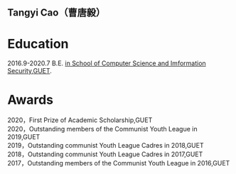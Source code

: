 ## Tangyi Cao（曹唐毅）

# Education
2016.9-2020.7 B.E. [in School of Computer Science and Imformation Security](https://www.guet.edu.cn/),[GUET](https://www.guet.edu.cn/dept3/xygk/xyjj.htm).

# Awards
2020，First Prize of Academic Scholarship,GUET  
2020，Outstanding members of the Communist Youth League in 2019,GUET  
2019，Outstanding communist Youth League Cadres in 2018,GUET  
2018，Outstanding communist Youth League Cadres in 2017,GUET  
2017，Outstanding members of the Communist Youth League in 2016,GUET  

